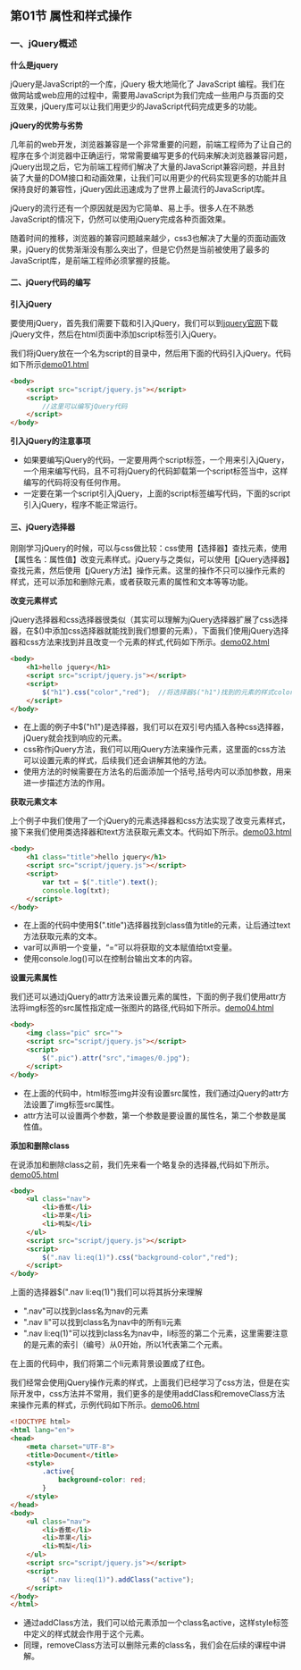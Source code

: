 ## 第01节 属性和样式操作

### 一、jQuery概述

**什么是jquery**

jQuery是JavaScript的一个库，jQuery 极大地简化了 JavaScript 编程。我们在做网站或web应用的过程中，需要用JavaScript为我们完成一些用户与页面的交互效果，jQuery库可以让我们用更少的JavaScript代码完成更多的功能。


**jQuery的优势与劣势**
    
几年前的web开发，浏览器兼容是一个非常重要的问题，前端工程师为了让自己的程序在多个浏览器中正确运行，常常需要编写更多的代码来解决浏览器兼容问题，jQuery出现之后，它为前端工程师们解决了大量的JavaScript兼容问题，并且封装了大量的DOM接口和动画效果，让我们可以用更少的代码实现更多的功能并且保持良好的兼容性，jQuery因此迅速成为了世界上最流行的JavaScript库。

jQuery的流行还有一个原因就是因为它简单、易上手。很多人在不熟悉JavaScript的情况下，仍然可以使用jQuery完成各种页面效果。

随着时间的推移，浏览器的兼容问题越来越少，css3也解决了大量的页面动画效果，jQuery的优势渐渐没有那么突出了，但是它仍然是当前被使用了最多的JavaScript库，是前端工程师必须掌握的技能。


#### 二、jQuery代码的编写

**引入jQuery**

要使用jQuery，首先我们需要下载和引入jQuery，我们可以到[jquery官网](http://jquery.com)下载jQuery文件，然后在html页面中添加script标签引入jQuery。

我们将jQuery放在一个名为script的目录中，然后用下面的代码引入jQuery。代码如下所示[demo01.html](https://github.com/xiaozhoulee/xiaozhou-examples/blob/master/03-jQuery/%E7%AC%AC01%E8%8A%82%EF%BC%9A%E5%B1%9E%E6%80%A7%E5%92%8C%E6%A0%B7%E5%BC%8F%E6%93%8D%E4%BD%9C/demo01.html)

``` html
<body>
	<script src="script/jquery.js"></script>
	<script>
		//这里可以编写jQuery代码
	</script>
</body>
```

**引入jQuery的注意事项**

* 如果要编写jQuery的代码，一定要用两个script标签，一个用来引入jQuery，一个用来编写代码，且不可将jQuery的代码卸载第一个script标签当中，这样编写的代码将没有任何作用。
* 一定要在第一个script引入jQuery，上面的script标签编写代码，下面的script引入jQuery，程序不能正常运行。

#### 三、jQuery选择器

刚刚学习jQuery的时候，可以与css做比较：css使用【选择器】查找元素，使用【属性名：属性值】改变元素样式。jQuery与之类似，可以使用【jQuery选择器】查找元素，然后使用【jQuery方法】操作元素。这里的操作不只可以操作元素的样式，还可以添加和删除元素，或者获取元素的属性和文本等等功能。

**改变元素样式**

jQuery选择器和css选择器很类似（其实可以理解为jQuery选择器扩展了css选择器，在$()中添加css选择器就能找到我们想要的元素），下面我们使用jQuery选择器和css方法来找到并且改变一个元素的样式,代码如下所示。[demo02.html](https://github.com/xiaozhoulee/xiaozhou-examples/blob/master/03-jQuery/%E7%AC%AC01%E8%8A%82%EF%BC%9A%E5%B1%9E%E6%80%A7%E5%92%8C%E6%A0%B7%E5%BC%8F%E6%93%8D%E4%BD%9C/demo02.html)

``` html
<body>
	<h1>hello jquery</h1>
	<script src="script/jquery.js"></script>
	<script>
		$("h1").css("color","red");  //将选择器$("h1")找到的元素的样式color设置成红色
	</script>
</body>
```

* 在上面的例子中$("h1")是选择器，我们可以在双引号内插入各种css选择器，jQuery就会找到响应的元素。
* css称作jQuery方法，我们可以用jQuery方法来操作元素，这里面的css方法可以设置元素的样式，后续我们还会讲解其他的方法。
* 使用方法的时候需要在方法名的后面添加一个括号,括号内可以添加参数，用来进一步描述方法的作用。


**获取元素文本**

上个例子中我们使用了一个jQuery的元素选择器和css方法实现了改变元素样式，接下来我们使用类选择器和text方法获取元素文本。代码如下所示。[demo03.html](https://github.com/xiaozhoulee/xiaozhou-examples/blob/master/03-jQuery/%E7%AC%AC01%E8%8A%82%EF%BC%9A%E5%B1%9E%E6%80%A7%E5%92%8C%E6%A0%B7%E5%BC%8F%E6%93%8D%E4%BD%9C/demo03.html)

``` html
<body>
	<h1 class="title">hello jquery</h1>
	<script src="script/jquery.js"></script>
	<script>
		var txt = $(".title").text();
		console.log(txt);
	</script>
</body>
```

* 在上面的代码中使用$(".title")选择器找到class值为title的元素，让后通过text方法获取元素的文本。
* var可以声明一个变量，“=”可以将获取的文本赋值给txt变量。
* 使用console.log()可以在控制台输出文本的内容。


**设置元素属性**

我们还可以通过jQuery的attr方法来设置元素的属性，下面的例子我们使用attr方法将img标签的src属性指定成一张图片的路径,代码如下所示。[demo04.html](https://github.com/xiaozhoulee/xiaozhou-examples/blob/master/03-jQuery/%E7%AC%AC01%E8%8A%82%EF%BC%9A%E5%B1%9E%E6%80%A7%E5%92%8C%E6%A0%B7%E5%BC%8F%E6%93%8D%E4%BD%9C/demo04.html)

``` html
<body>
	<img class="pic" src="">
	<script src="script/jquery.js"></script>
	<script>
		$(".pic").attr("src","images/0.jpg");
	</script>
</body>
```

* 在上面的代码中，html标签img并没有设置src属性，我们通过jQuery的attr方法设置了img标签src属性。
* attr方法可以设置两个参数，第一个参数是要设置的属性名，第二个参数是属性值。

**添加和删除class**

在说添加和删除class之前，我们先来看一个略复杂的选择器,代码如下所示。[demo05.html](https://github.com/xiaozhoulee/xiaozhou-examples/blob/master/03-jQuery/%E7%AC%AC01%E8%8A%82%EF%BC%9A%E5%B1%9E%E6%80%A7%E5%92%8C%E6%A0%B7%E5%BC%8F%E6%93%8D%E4%BD%9C/demo05.html)

``` html
<body>
	<ul class="nav">
		<li>香蕉</li>
		<li>苹果</li>
		<li>鸭梨</li>
	</ul>
	<script src="script/jquery.js"></script>
	<script>
		$(".nav li:eq(1)").css("background-color","red");
	</script>
</body>
```

上面的选择器$(".nav li:eq(1)")我们可以将其拆分来理解

*  ".nav"可以找到class名为nav的元素
*  ".nav li"可以找到class名为nav中的所有li元素
*  ".nav li:eq(1)"可以找到class名为nav中，li标签的第二个元素，这里需要注意的是元素的索引（编号）从0开始，所以1代表第二个元素。

在上面的代码中，我们将第二个li元素背景设置成了红色。

我们经常会使用jQuery操作元素的样式，上面我们已经学习了css方法，但是在实际开发中，css方法并不常用，我们更多的是使用addClass和removeClass方法来操作元素的样式，示例代码如下所示。[demo06.html](https://github.com/xiaozhoulee/xiaozhou-examples/blob/master/03-jQuery/%E7%AC%AC01%E8%8A%82%EF%BC%9A%E5%B1%9E%E6%80%A7%E5%92%8C%E6%A0%B7%E5%BC%8F%E6%93%8D%E4%BD%9C/demo06.html)

``` html
<!DOCTYPE html>
<html lang="en">
<head>
	<meta charset="UTF-8">
    <title>Document</title>
    <style>
        .active{
            background-color: red;
        }
    </style>
</head>
<body>
	<ul class="nav">
		<li>香蕉</li>
		<li>苹果</li>
		<li>鸭梨</li>
	</ul>
	<script src="script/jquery.js"></script>
	<script>
		$(".nav li:eq(1)").addClass("active");
	</script>
</body>
</html>
```

* 通过addClass方法，我们可以给元素添加一个class名active，这样style标签中定义的样式就会作用于这个元素。
* 同理，removeClass方法可以删除元素的class名，我们会在后续的课程中讲解。







